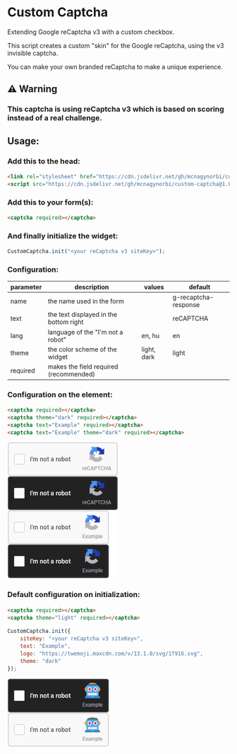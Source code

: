 # Custom Captcha
Extending Google reCaptcha v3 with a custom checkbox.

This script creates a custom "skin" for the Google reCaptcha, using the v3 invisible captcha.

You can make your own branded reCaptcha to make a unique experience.
## **⚠️ Warning**
### This captcha is using reCaptcha v3 which is based on scoring instead of a real challenge.
## Usage:
### Add this to the head:
```html
<link rel="stylesheet" href="https://cdn.jsdelivr.net/gh/mcnagynorbi/custom-captcha@1.0/dist/custom_captcha.min.css"></link>
<script src="https://cdn.jsdelivr.net/gh/mcnagynorbi/custom-captcha@1.0/dist/custom_captcha.min.js"></script>
```
### Add this to your form(s):
```html
<captcha required></captcha>
```
### And finally initialize the widget:
```js
CustomCaptcha.init("<your reCaptcha v3 siteKey>");
```
### Configuration:
| parameter |              description               |   values    |       default        |
|-----------|----------------------------------------|-------------|----------------------|
| name      | the name used in the form              |             | g-recaptcha-response |
| text      | the text displayed in the bottom right |             | reCAPTCHA            |
| lang      | language of the "I'm not a robot"      | en, hu      | en                   |
| theme     | the color scheme of the widget         | light, dark | light                |
| required  | makes the field required (recommended) |             |                      |
### Configuration on the element:
```html
<captcha required></captcha>
<captcha theme="dark" required></captcha>
<captcha text="Example" required></captcha>
<captcha text="Example" theme="dark" required></captcha>
```
![](/assets/config_example_inline.png)
### Default configuration on initialization:
```html
<captcha required></captcha>
<captcha theme="light" required></captcha>
```
```js
CustomCaptcha.init({
    siteKey: "<your reCaptcha v3 siteKey>",
    text: "Example",
    logo: "https://twemoji.maxcdn.com/v/13.1.0/svg/1f916.svg",
    theme: "dark"
});
```
![](/assets/config_example_global.png)
